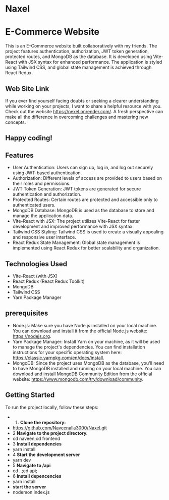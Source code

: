 # Naxel
# E-Commerce Website


This is an E-Commerce website built collaboratively with my friends. The project features authentication, authorization, JWT token generation, protected routes, and MongoDB as the database. It is developed using Vite-React with JSX syntax for enhanced performance. The application is styled using Tailwind CSS, and global state management is achieved through React Redux.

## Web Site Link
If you ever find yourself facing doubts or seeking a clearer understanding while working on your projects, I want to share a helpful resource with you. Check out the website https://nexel.onrender.com/. A fresh perspective can make all the difference in overcoming challenges and mastering new concepts.
## Happy coding!

## Features

- User Authentication: Users can sign up, log in, and log out securely using JWT-based authentication.
- Authorization: Different levels of access are provided to users based on their roles and permissions.
- JWT Token Generation: JWT tokens are generated for secure authentication and authorization.
- Protected Routes: Certain routes are protected and accessible only to authenticated users.
- MongoDB Database: MongoDB is used as the database to store and manage the application data.
- Vite-React with JSX: The project utilizes Vite-React for faster development and improved performance with JSX syntax.
- Tailwind CSS Styling: Tailwind CSS is used to create a visually appealing and responsive user interface.
- React Redux State Management: Global state management is implemented using React Redux for better scalability and organization.

## Technologies Used

- Vite-React (with JSX)
- React Redux (React Redux Toolkit)
- MongoDB
- Tailwind CSS
- Yarn Package Manager

## prerequisites
- Node.js: Make sure you have Node.js installed on your local machine. You can download and install it from the official Node.js website: https://nodejs.org.
- Yarn Package Manager: Install Yarn on your machine, as it will be used to manage the project's dependencies. You can find installation instructions for your specific operating system here: https://classic.yarnpkg.com/en/docs/install.
- MongoDB: Since the project uses MongoDB as the database, you'll need to have MongoDB installed and running on your local machine. You can download and install MongoDB Community Edition from the official website: https://www.mongodb.com/try/download/community.

## Getting Started

To run the project locally, follow these steps:

- 1. **Clone the repository:**
- https://github.com/Naveenalla3000/Naxel.git
- 2  **Navigate to the project directory.**
- cd naveen;cd frontend
- 3 **Install dependencies**
- yarn install
- 4 **Start the development server**
- yarn dev
- 5 **Navigate to /api**
- cd ..;cd api;
- 6 **Install depencencies**
- yarn install
- **start the server**
- nodemon index.js 
